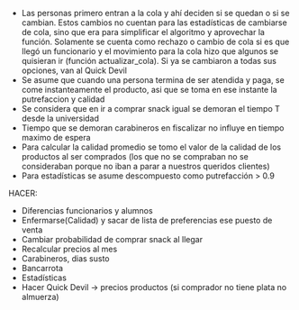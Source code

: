 - Las personas primero entran a la cola y ahí deciden si se quedan o si se cambian. Estos cambios no cuentan para las estadísticas de cambiarse de cola, sino que era para simplificar el algoritmo y aprovechar la función. Solamente se cuenta como rechazo o cambio de cola si es que llegó un funcionario y el movimiento para la cola hizo que algunos se quisieran ir (función actualizar_cola). Si ya se cambiaron a todas sus opciones, van al Quick Devil
- Se asume que cuando una persona termina de ser atendida y paga, se come instanteamente el producto, asi que se toma en ese instante la putrefaccion y calidad
- Se considera que en ir a comprar snack igual se demoran el tiempo T desde la universidad
- Tiempo que se demoran carabineros en fiscalizar no influye en tiempo maximo de espera
- Para calcular la calidad promedio se tomo el valor de la calidad de los productos al ser comprados (los que no se compraban no se consideraban porque no iban a parar a nuestros queridos clientes)
- Para estadísticas se asume descompuesto como putrefacción > 0.9

HACER:
- Diferencias funcionarios y alumnos
- Enfermarse(Calidad) y sacar de lista de preferencias ese puesto de venta
- Cambiar probabilidad de comprar snack al llegar
- Recalcular precios al mes
- Carabineros, dias susto
- Bancarrota
- Estadísticas
- Hacer Quick Devil -> precios productos (si comprador no tiene plata no almuerza)